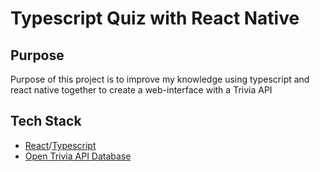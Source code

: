 # Typescript Quiz with React Native

## Purpose
Purpose of this project is to improve my knowledge using typescript and react native together to create a web-interface with a Trivia API

## Tech Stack

- [React](https://reactnative.dev)/[Typescript](https://www.typescriptlang.org) 
- [Open Trivia API Database](https://opentdb.com/api_config.php)